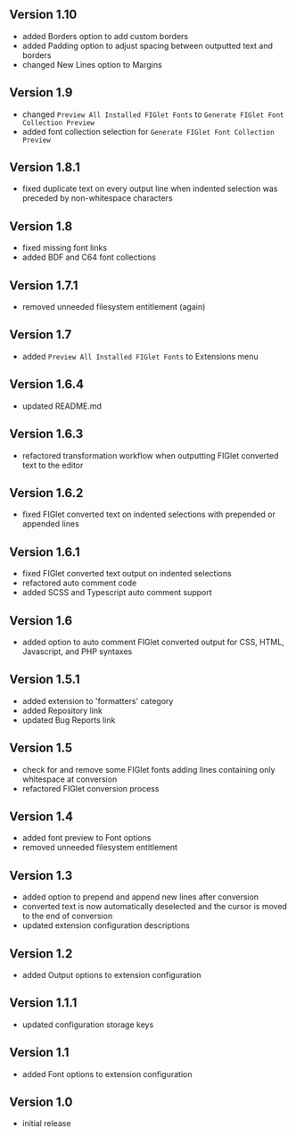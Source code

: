 ## Version 1.10
- added Borders option to add custom borders
- added Padding option to adjust spacing between outputted text and borders
- changed New Lines option to Margins

## Version 1.9
- changed `Preview All Installed FIGlet Fonts` to `Generate FIGlet Font Collection Preview`
- added font collection selection for `Generate FIGlet Font Collection Preview`

## Version 1.8.1
- fixed duplicate text on every output line when indented selection was preceded by non-whitespace characters

## Version 1.8
- fixed missing font links
- added BDF and C64 font collections

## Version 1.7.1
- removed unneeded filesystem entitlement (again)

## Version 1.7
- added `Preview All Installed FIGlet Fonts` to Extensions menu

## Version 1.6.4
- updated README.md

## Version 1.6.3
- refactored transformation workflow when outputting FIGlet converted text to the editor

## Version 1.6.2
- fixed FIGlet converted text on indented selections with prepended or appended lines

## Version 1.6.1
- fixed FIGlet converted text output on indented selections
- refactored auto comment code
- added SCSS and Typescript auto comment support

## Version 1.6
- added option to auto comment FIGlet converted output for CSS, HTML, Javascript, and PHP syntaxes

## Version 1.5.1
- added extension to 'formatters' category
- added Repository link
- updated Bug Reports link

## Version 1.5
- check for and remove some FIGlet fonts adding lines containing only whitespace at conversion
- refactored FIGlet conversion process

## Version 1.4
- added font preview to Font options
- removed unneeded filesystem entitlement

## Version 1.3
- added option to prepend and append new lines after conversion
- converted text is now automatically deselected and the cursor is moved to the end of conversion
- updated extension configuration descriptions

## Version 1.2
- added Output options to extension configuration

## Version 1.1.1
- updated configuration storage keys

## Version 1.1
- added Font options to extension configuration

## Version 1.0
- initial release
